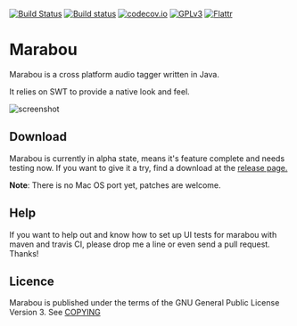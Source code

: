 [![Build Status](https://secure.travis-ci.org/hennr/marabou.png?branch=master)](http://travis-ci.org/hennr/marabou)
[![Build status](https://ci.appveyor.com/api/projects/status/k64j9tc037klyjv1/branch/master?svg=true)](https://ci.appveyor.com/project/hennr/marabou/branch/master)
[![codecov.io](https://codecov.io/github/hennr/marabou/coverage.svg?branch=master)](https://codecov.io/github/hennr/marabou?branch=master)
[![GPLv3](https://img.shields.io/badge/licence-GPLv3-brightgreen.svg)](http://www.gnu.org/licenses/gpl-3.0.html)
[![Flattr](http://api.flattr.com/button/flattr-badge-large.png)](https://flattr.com/submit/auto?user_id=hennr&url=https://github.com/hennr/marabou&title=marabou&language=java&tags=github&category=software)

Marabou
=======
Marabou is a cross platform audio tagger written in Java.

It relies on SWT to provide a native look and feel.

![screenshot](misc/screenshot-2015-03.png)

Download
--------
Marabou is currently in alpha state, means it's feature complete and needs testing now.
If you want to give it a try, find a download at the [release page.](https://github.com/hennr/marabou/releases)

<b>Note</b>: There is no Mac OS port yet, patches are welcome.

Help
----
If you want to help out and know how to set up UI tests for marabou with maven and travis CI, please drop me a line or even send a pull request. Thanks!

Licence
-------
Marabou is published under the terms of the GNU General Public License Version 3. See [COPYING](COPYING)

